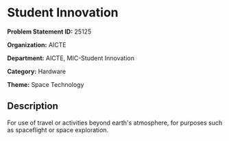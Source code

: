 # Student Innovation

**Problem Statement ID:** 25125

**Organization:** AICTE

**Department:** AICTE, MIC-Student Innovation

**Category:** Hardware

**Theme:** Space Technology

## Description

For use of travel or activities beyond earth's atmosphere, for purposes such as spaceflight or space exploration.

